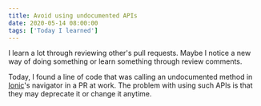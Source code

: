 ```yaml
---
title: Avoid using undocumented APIs
date: 2020-05-14 08:00:00
tags: ['Today I learned']
---
```

I learn a lot through reviewing other's pull requests. Maybe I notice a new way of doing something or learn something through review comments.
<!--more-->
Today, I found a line of code that was calling an undocumented method in [Ionic](https://ionicframework.com/)'s navigator in a PR at work. The problem with using such APIs is that they may deprecate it or change it anytime.
